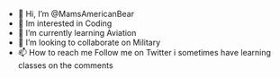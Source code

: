 - 👋 Hi, I’m @MamsAmericanBear
- 👀 Im interested in Coding
- 🌱 I’m currently learning Aviation
- 💞️ I’m looking to collaborate on Military
- 📫 How to reach me Follow me on Twitter i sometimes have learning classes on the comments

<!---
MamsAmericanBear/MamsAmericanBear is a ✨ special ✨ repository because its `README.md` (this file) appears on your GitHub profile.
You can click the Preview link to take a look at your changes.
--->
